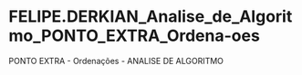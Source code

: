 # FELIPE.DERKIAN_Analise_de_Algoritmo_PONTO_EXTRA_Ordena-oes
PONTO EXTRA - Ordenações - ANALISE DE ALGORITMO
